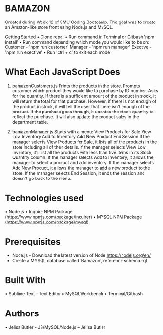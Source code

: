 # BAMAZON

Created during Week 12 of SMU Coding Bootcamp. The goal was to create an Amazon-like store front using Node.js and MySQL.

Getting Started
•	Clone repo.
•	Run command in Terminal or Gitbash 'npm install'
•	Run command depending which mode you would like to be on:
	Customer - 'npm run customer'
	Manager - 'npm run manager'
	Exective - 'npm run exective'
•	Run 'ctrl + c' to exit each mode

# What Each JavaScript Does
1.	bamazonCustomers.js
	Prints the products in the store.
	Prompts customer which product they would like to purchase by ID number.
	Asks for the quantity.
	If there is a sufficient amount of the product in stock, it will return the total for that purchase.
	However, if there is not enough of the product in stock, it will tell the user that there isn't enough of the product.
	If the purchase goes through, it updates the stock quantity to reflect the purchase.
	It will also update the product sales in the department table.
 
2.	bamazonManager.js
	Starts with a menu:
	View Products for Sale
	View Low Inventory
	Add to Inventory
	Add New Product
	End Session
	If the manager selects View Products for Sale, it lists all of the products in the store including all of their details.
	If the manager selects View Low Inventory, it'll list all the products with less than five items in its Stock Quantity column.
	If the manager selects Add to Inventory, it allows the manager to select a product and add inventory.
	If the manager selects Add New Product, it allows the manager to add a new product to the store.
	If the manager selects End Session, it ends the session and doesn't go back to the menu.

# Technologies used
•	Node.js
•	Inquire NPM Package (https://www.npmjs.com/package/inquirer)
•	MYSQL NPM Package (https://www.npmjs.com/package/mysql)

# Prerequisites
- Node.js - Download the latest version of Node https://nodejs.org/en/
- Create a MYSQL database called 'Bamazon', reference schema.sql

# Built With
•	Sublime Text - Text Editor
•	MySQLWorkbench
•	Terminal/Gitbash

# Authors
•	Jelisa Butler - JS/MySQL/Node.js – Jelisa Butler 

